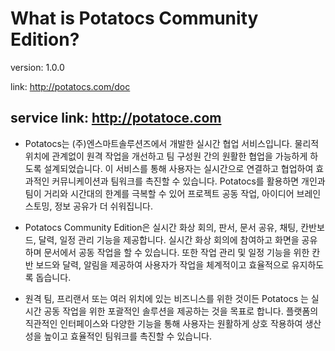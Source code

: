 # What is Potatocs Community Edition?

version: 1.0.0

link: http://potatocs.com/doc

service link: http://potatoce.com
---
- Potatocs는 (주)엔스마트솔루션즈에서 개발한 실시간 협업 서비스입니다. 물리적 위치에 관계없이 원격 작업을 개선하고 팀 구성원 간의 원활한 협업을 가능하게 하도록 설계되었습니다. 이 서비스를 통해 사용자는 실시간으로 연결하고 협업하여 효과적인 커뮤니케이션과 팀워크를 촉진할 수 있습니다. Potatocs를 활용하면 개인과 팀이 거리와 시간대의 한계를 극복할 수 있어 프로젝트 공동 작업, 아이디어 브레인스토밍, 정보 공유가 더 쉬워집니다.

- Potatocs Community Edition은 실시간 화상 회의, 판서, 문서 공유, 채팅, 칸반보드, 달력, 일정 관리 기능을 제공합니다. 실시간 화상 회의에 참여하고 화면을 공유하며 문서에서 공동 작업을 할 수 있습니다. 또한 작업 관리 및 일정 기능을 위한 칸반 보드와 달력, 알림을 제공하여 사용자가 작업을 체계적이고 효율적으로 유지하도록 돕습니다.

- 원격 팀, 프리랜서 또는 여러 위치에 있는 비즈니스를 위한 것이든 Potatocs 는 실시간 공동 작업을 위한 포괄적인 솔루션을 제공하는 것을 목표로 합니다. 플랫폼의 직관적인 인터페이스와 다양한 기능을 통해 사용자는 원활하게 상호 작용하여 생산성을 높이고 효율적인 팀워크를 촉진할 수 있습니다.


